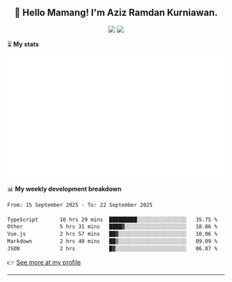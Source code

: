 <h2 align="center">👋 Hello Mamang! I'm Aziz Ramdan Kurniawan.</h2>  
<p align="center">
  <img src="https://komarev.com/ghpvc/?username=azizramdan">
  <img src="https://wakatime.com/badge/user/90056fa0-4c31-4eca-954e-2a3ac05896f9.svg">
</p>
    
⏳ **My stats**  
![](https://raw.githubusercontent.com/azizramdan/github-stats/master/generated/overview.svg#gh-dark-mode-only)

📊 **My weekly development breakdown**
<!--START_SECTION:waka-->

```txt
From: 15 September 2025 - To: 22 September 2025

TypeScript       10 hrs 29 mins  █████████░░░░░░░░░░░░░░░░   35.75 %
Other            5 hrs 31 mins   ████▓░░░░░░░░░░░░░░░░░░░░   18.86 %
Vue.js           2 hrs 57 mins   ██▓░░░░░░░░░░░░░░░░░░░░░░   10.06 %
Markdown         2 hrs 40 mins   ██▒░░░░░░░░░░░░░░░░░░░░░░   09.09 %
JSON             2 hrs           █▓░░░░░░░░░░░░░░░░░░░░░░░   06.87 %
```

<!--END_SECTION:waka-->
👉 [See more at my profile](https://wakatime.com/@azizramdan)
***
